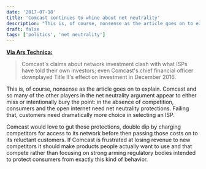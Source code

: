 ```yaml
---
date: '2017-07-18'
title: 'Comcast continues to whine about net neutrality'
description: "This is, of course, nonsense as the article goes on to explain. Comcast and so many of the other players in the net neutrality argument appear to either miss or intentionally bury the point: in the absence of competition, consumers and the open internet need net neutrality protections. Failing that, customers need dramatically more choice in selecting an ISP."
draft: false
tags: ['politics', 'net neutrality']
---
```


**[Via Ars Technica:](https://arstechnica.com/?p=1134039)**

> Comcast's claims about network investment clash with what ISPs have told their own investors; even Comcast's chief financial officer downplayed Title II's effect on investment in December 2016.<!-- excerpt -->

This is, of course, nonsense as the article goes on to explain. Comcast and so many of the other players in the net neutrality argument appear to either miss or intentionally bury the point: in the absence of competition, consumers and the open internet need net neutrality protections. Failing that, customers need dramatically more choice in selecting an ISP.

Comcast would love to gut those protections, double dip by charging competitors for access to its network before then passing those costs on to its reluctant customers. If Comcast is frustrated at losing revenue to new competitors it should make products people actually want to use and that compete rather than focusing on strong arming regulatory bodies intended to protect consumers from exactly this kind of behavior.
